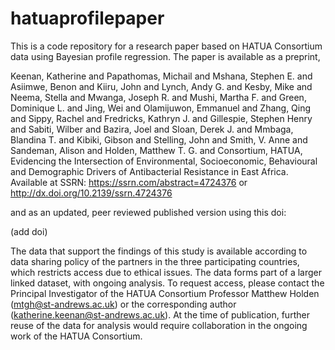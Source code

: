 # hatuaprofilepaper
This is a code repository for a research paper based on HATUA Consortium data using Bayesian profile regression. The paper is available as a preprint, 

Keenan, Katherine and Papathomas, Michail and Mshana, Stephen E. and Asiimwe, Benon and Kiiru, John and Lynch, Andy G. and Kesby, Mike and Neema, Stella and Mwanga, Joseph R. and Mushi, Martha F. and Green, Dominique L. and Jing, Wei and Olamijuwon, Emmanuel and Zhang, Qing and Sippy, Rachel and Fredricks, Kathryn J. and Gillespie, Stephen Henry and Sabiti, Wilber and Bazira, Joel and Sloan, Derek J. and Mmbaga, Blandina T. and Kibiki, Gibson and Stelling, John and Smith, V. Anne and Sandeman, Alison and Holden, Matthew T. G. and Consortium, HATUA, Evidencing the Intersection of Environmental, Socioeconomic, Behavioural and Demographic Drivers of Antibacterial Resistance in East Africa. Available at SSRN: https://ssrn.com/abstract=4724376 or http://dx.doi.org/10.2139/ssrn.4724376

and as an updated, peer reviewed published version using this doi: 

(add doi) 

The data that support the findings of this study is available according to data sharing policy of the partners in the three participating countries, which restricts access due to ethical issues. The data forms part of a larger linked dataset, with ongoing analysis. To request access, please contact the Principal Investigator of the HATUA Consortium Professor Matthew Holden (mtgh@st-andrews.ac.uk) or the corresponding author (katherine.keenan@st-andrews.ac.uk). At the time of publication, further reuse of the data for analysis would require collaboration in the ongoing work of the HATUA Consortium. 

